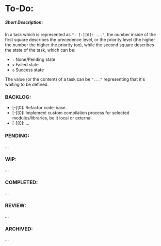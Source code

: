 
# To-Do:

##### Short Description:
In a task which is represented as `"- [-][0]: ..."`,
the number inside of the first square describes the precedence level,
or the priority level (the higher the number the higher the priority too),
while the second square describes the state of the task, which can be:
- `-` None/Pending state
- `x` Failed       state
- `o` Success      state

The value (or the content) of a task can be `"..."` representing that it's waiting to be defined.

###   BACKLOG:
- [-][0]: Refactor code-base.
- [-][0]: Implement custom compilation process for selected modules/libraries, be it local or external.
- [-][0]: ...


<!-- SEPARATOR -->
###   PENDING:
...


<!-- SEPARATOR -->
###       WIP:
...


<!-- SEPARATOR -->
### COMPLETED:
...


<!-- SEPARATOR -->
###    REVIEW:
...


<!-- SEPARATOR -->
###  ARCHIVED:
...


